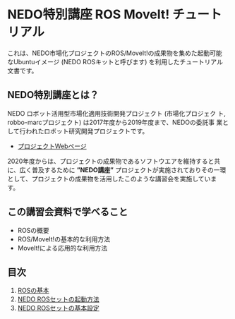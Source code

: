 # NEDO特別講座 ROS MoveIt! チュートリアル

これは、NEDO市場化プロジェクトのROS/MoveIt!の成果物を集めた起動可能
なUbuntuイメージ (NEDO ROSキットと呼びます) を利用したチュートリアル
文書です。


## NEDO特別講座とは？

NEDO ロボット活用型市場化適用技術開発プロジェクト (市場化プロジェク
ト, robbo-marcプロジェクト) は2017年度から2019年度まで、NEDOの委託事
業として行われたロボット研究開発プロジェクトです。 

- [プロジェクトWebページ](https://robo-marc.github.io/)

2020年度からは、プロジェクトの成果物であるソフトウエアを維持すると共
に、広く普及するために **”NEDO講座”** プロジェクトが実施されておりその一環
として、プロジェクトの成果物を活用したこのような講習会を実施していま
す。

## この講習会資料で学べること

- ROSの概要
- ROS/MoveIt!の基本的な利用方法
- MoveIt!による応用的な利用方法


## 目次

1. [ROSの基本](ros_basic)
1. [NEDO ROSセットの起動方法](boot_rosset) 
1. [NEDO ROSセットの基本設定](basic_settings)

